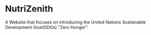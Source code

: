 # NutriZenith
A Website that focuses on introducing the United Nations Sustainable Development Goal(SDGs) "Zero Hunger".

